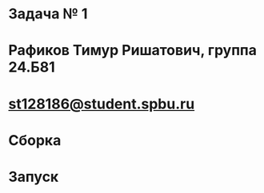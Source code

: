 # Задача № 1
# Рафиков Тимур Ришатович, группа 24.Б81
# st128186@student.spbu.ru
# Сборка

# Запуск

